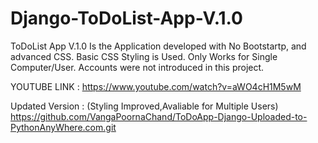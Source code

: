 # Django-ToDoList-App-V.1.0

ToDoList App V.1.0 Is the Application developed with No Bootstartp, and advanced CSS. Basic CSS Styling is Used. Only Works for Single Computer/User. Accounts were not introduced in this project.

YOUTUBE LINK : https://www.youtube.com/watch?v=aWO4cH1M5wM

Updated Version : (Styling Improved,Avaliable for Multiple Users)
  https://github.com/VangaPoornaChand/ToDoApp-Django-Uploaded-to-PythonAnyWhere.com.git
  
